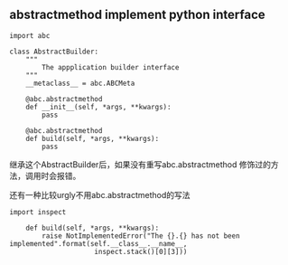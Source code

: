 ## abstractmethod implement python interface

```
import abc

class AbstractBuilder:
    """
        The appplication builder interface
    """
    __metaclass__ = abc.ABCMeta

    @abc.abstractmethod
    def __init__(self, *args, **kwargs):
        pass

    @abc.abstractmethod
    def build(self, *args, **kwargs):
        pass
```

继承这个AbstractBuilder后，如果没有重写abc.abstractmethod 修饰过的方法，调用时会报错。

还有一种比较urgly不用abc.abstractmethod的写法
```
import inspect

    def build(self, *args, **kwargs):
        raise NotImplementedError("The {}.{} has not been implemented".format(self.__class__.__name__,
                     inspect.stack()[0][3]))

```